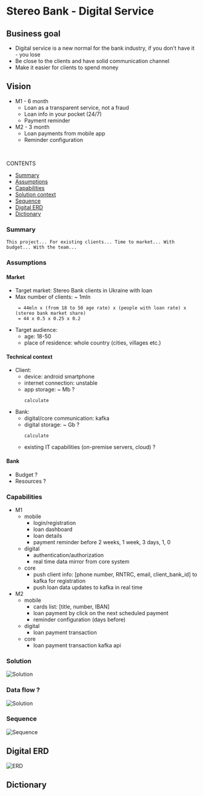 # Stereo Bank - Digital Service

## Business goal
- Digital service is a new normal for the bank industry, if you don't have it - you lose
- Be close to the clients and have solid communication channel
- Make it easier for clients to spend money

## Vision
- M1 - 6 month
    - Loan as a transparent service, not a fraud
    - Loan info in your pocket (24/7)
    - Payment reminder
- M2 - 3 month
    - Loan payments from mobile app
    - Reminder configuration

<br/>

CONTENTS
- [Summary](#summary)
- [Assumptions](#assumptions)
- [Capabilities](#capabilities)
- [Solution context](#solution)
- [Sequence](#sequence)
- [Digital ERD](#digital-erd)
- [Dictionary](#dictionary)



### Summary
```text
This project... For existing clients... Time to market... With budget... With the team...
```
### Assumptions
#### Market
- Target market: Stereo Bank clients in Ukraine with loan
- Max number of clients:  ~ 1mln
  ```text
   = 44mln x (from 18 to 50 age rate) x (people with loan rate) x (stereo bank market share)
   = 44 x 0.5 x 0.25 x 0.2
  ```
- Target audience:
  - age: 18-50
  - place of residence: whole country (cities, villages etc.)
  
#### Technical context
- Client:
  - device: android smartphone
  - internet connection: unstable
  - app storage: ~ Mb ? 
    ```text
    calculate
    ```
- Bank:  
  - digital/core communication: kafka
  - digital storage: ~ Gb ?  
    ```text
    calculate
    ```
  - existing IT capabilities (on-premise servers, cloud) ?

#### Bank
- Budget ?
- Resources ?
  
    


### Capabilities
- M1
  - mobile
    - login/registration
    - loan dashboard
    - loan details
    - payment reminder before 2 weeks, 1 week, 3 days, 1, 0
  - digital
    - authentication/authorization
    - real time data mirror from core system  
  - core
    - push client info: [phone number, RNTRC, email, client_bank_id] to kafka for registration 
    - push loan data updates to kafka in real time
- M2
  - mobile
    - cards list: [title, number, IBAN]
    - loan payment by click on the next scheduled payment
    - reminder configuration (days before)
  - digital
    - loan payment transaction
  - core
    - loan payment transaction kafka api

### Solution

![Solution](diagrams/imgs/solution.png)

### Data flow ?

![Solution](diagrams/imgs/dataflow.png)

### Sequence

![Sequence](diagrams/imgs/sequence.png)

## Digital ERD

![ERD](diagrams/imgs/erd.png)

## Dictionary